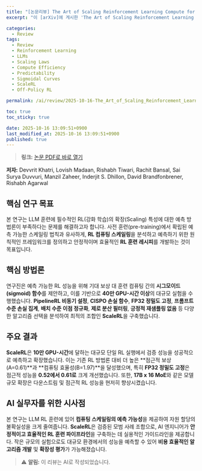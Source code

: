 ```yaml
---
title: "[논문리뷰] The Art of Scaling Reinforcement Learning Compute for LLMs"
excerpt: "이 [arXiv]에 게시한 'The Art of Scaling Reinforcement Learning Compute for LLMs' 논문에 대한 자세한 리뷰입니다."

categories:
  - Review
tags:
  - Review
  - Reinforcement Learning
  - LLMs
  - Scaling Laws
  - Compute Efficiency
  - Predictability
  - Sigmoidal Curves
  - ScaleRL
  - Off-Policy RL

permalink: /ai/review/2025-10-16-The_Art_of_Scaling_Reinforcement_Learning_Compute_for_LLMs/

toc: true
toc_sticky: true

date: 2025-10-16 13:09:51+0900
last_modified_at: 2025-10-16 13:09:51+0900
published: true
---
```

> **링크:** [논문 PDF로 바로 열기](https://arxiv.org/abs/2510.13786)

**저자:** Devvrit Khatri, Lovish Madaan, Rishabh Tiwari, Rachit Bansal, Sai Surya Duvvuri, Manzil Zaheer, Inderjit S. Dhillon, David Brandfonbrener, Rishabh Agarwal



## 핵심 연구 목표
본 연구는 LLM 훈련에 필수적인 RL(강화 학습)의 확장(Scaling) 특성에 대한 예측 방법론이 부족하다는 문제를 해결하고자 합니다. 사전 훈련(pre-training)에서 확립된 예측 가능한 스케일링 법칙과 유사하게, **RL 컴퓨팅 스케일링**을 분석하고 예측하기 위한 원칙적인 프레임워크를 정의하고 안정적이며 효율적인 **RL 훈련 레시피**를 개발하는 것이 목표입니다.

## 핵심 방법론
연구진은 예측 가능한 RL 성능을 위해 기대 보상 대 훈련 컴퓨팅 간의 **시그모이드(sigmoid) 함수**를 제안하고, 이를 기반으로 **40만 GPU-시간 이상**의 대규모 실험을 수행했습니다. **PipelineRL 비동기 설정**, **CISPO 손실 함수**, **FP32 정밀도 고정**, **프롬프트 수준 손실 집계**, **배치 수준 이점 정규화**, **제로 분산 필터링**, **긍정적 재샘플링 없음** 등 다양한 알고리즘 선택을 분석하여 최적의 조합인 **ScaleRL**을 구축했습니다.

## 주요 결과
**ScaleRL**은 **10만 GPU-시간**에 달하는 대규모 단일 RL 실행에서 검증 성능을 성공적으로 예측하고 확장했습니다. 이는 기존 RL 방법론 대비 더 높은 **점근적 보상(A=0.61)**과 **컴퓨팅 효율성(B=1.97)**을 달성했으며, 특히 **FP32 정밀도 고정**은 점근적 성능을 **0.52에서 0.61로** 크게 개선했습니다. 또한, **17B x 16 MoE**와 같은 모델 규모 확장은 다운스트림 및 점근적 RL 성능을 현저히 향상시켰습니다.

## AI 실무자를 위한 시사점
본 연구는 LLM RL 훈련에 있어 **컴퓨팅 스케일링의 예측 가능성**을 제공하여 자원 할당의 불확실성을 크게 줄여줍니다. **ScaleRL**은 검증된 모범 사례 조합으로, AI 엔지니어가 **안정적이고 효율적인 RL 훈련 파이프라인**을 구축하는 데 실용적인 가이드라인을 제공합니다. 작은 규모의 실험으로도 대규모 환경에서의 성능을 예측할 수 있어 **비용 효율적인 알고리즘 개발** 및 **확장성 평가**가 가능해졌습니다.

> ⚠️ **알림:** 이 리뷰는 AI로 작성되었습니다.